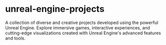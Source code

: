 # unreal-engine-projects
A collection of diverse and creative projects developed using the powerful Unreal Engine. Explore immersive games, interactive experiences, and cutting-edge visualizations created with Unreal Engine's advanced features and tools.
